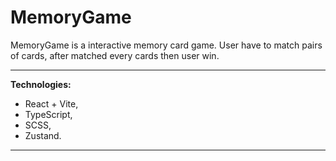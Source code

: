 # MemoryGame #

MemoryGame is a interactive memory card game. User have to match pairs of cards, after matched every cards then user win.

---

**Technologies:**
- React + Vite,
- TypeScript,
- SCSS,
- Zustand.

---

